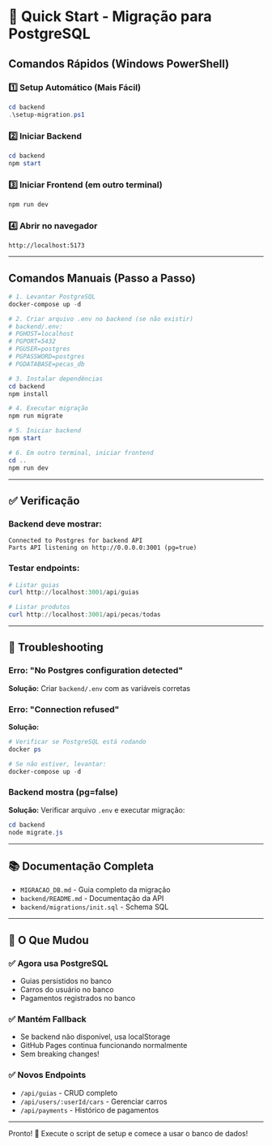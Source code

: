 # 🚀 Quick Start - Migração para PostgreSQL

## Comandos Rápidos (Windows PowerShell)

### 1️⃣ Setup Automático (Mais Fácil)
```powershell
cd backend
.\setup-migration.ps1
```

### 2️⃣ Iniciar Backend
```powershell
cd backend
npm start
```

### 3️⃣ Iniciar Frontend (em outro terminal)
```powershell
npm run dev
```

### 4️⃣ Abrir no navegador
```
http://localhost:5173
```

---

## Comandos Manuais (Passo a Passo)

```powershell
# 1. Levantar PostgreSQL
docker-compose up -d

# 2. Criar arquivo .env no backend (se não existir)
# backend/.env:
# PGHOST=localhost
# PGPORT=5432
# PGUSER=postgres
# PGPASSWORD=postgres
# PGDATABASE=pecas_db

# 3. Instalar dependências
cd backend
npm install

# 4. Executar migração
npm run migrate

# 5. Iniciar backend
npm start

# 6. Em outro terminal, iniciar frontend
cd ..
npm run dev
```

---

## ✅ Verificação

### Backend deve mostrar:
```
Connected to Postgres for backend API
Parts API listening on http://0.0.0.0:3001 (pg=true)
```

### Testar endpoints:
```powershell
# Listar guias
curl http://localhost:3001/api/guias

# Listar produtos
curl http://localhost:3001/api/pecas/todas
```

---

## 🐛 Troubleshooting

### Erro: "No Postgres configuration detected"
**Solução:** Criar `backend/.env` com as variáveis corretas

### Erro: "Connection refused"
**Solução:** 
```powershell
# Verificar se PostgreSQL está rodando
docker ps

# Se não estiver, levantar:
docker-compose up -d
```

### Backend mostra (pg=false)
**Solução:** Verificar arquivo `.env` e executar migração:
```powershell
cd backend
node migrate.js
```

---

## 📚 Documentação Completa

- `MIGRACAO_DB.md` - Guia completo da migração
- `backend/README.md` - Documentação da API
- `backend/migrations/init.sql` - Schema SQL

---

## 🎯 O Que Mudou

### ✅ Agora usa PostgreSQL
- Guias persistidos no banco
- Carros do usuário no banco
- Pagamentos registrados no banco

### ✅ Mantém Fallback
- Se backend não disponível, usa localStorage
- GitHub Pages continua funcionando normalmente
- Sem breaking changes!

### ✅ Novos Endpoints
- `/api/guias` - CRUD completo
- `/api/users/:userId/cars` - Gerenciar carros
- `/api/payments` - Histórico de pagamentos

---

Pronto! 🎉 Execute o script de setup e comece a usar o banco de dados!
